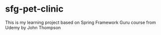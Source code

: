 # sfg-pet-clinic
This is my learning project based on Spring Framework Guru course from Udemy by John Thompson
